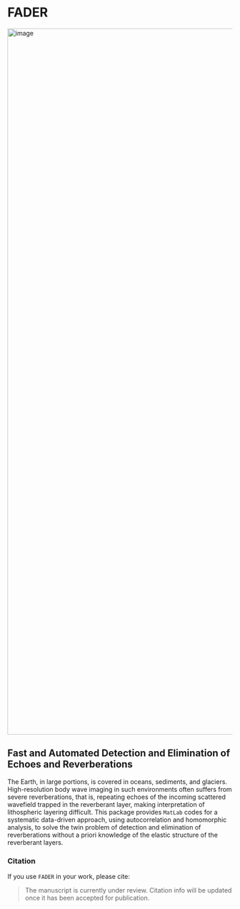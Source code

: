 # FADER

<img width="1581" alt="image" src="https://user-images.githubusercontent.com/66632382/177611783-729a5206-b435-484e-908a-99053bf151c6.png">

## Fast and Automated Detection and Elimination of Echoes and Reverberations

The Earth, in large portions, is covered in oceans, sediments, and glaciers. 
High-resolution body wave imaging in such environments often suffers from severe reverberations, that is, 
repeating echoes of the incoming scattered wavefield trapped in the reverberant layer, 
making interpretation of lithospheric layering difficult.
This package provides `MatLab` codes for a systematic data-driven approach, using autocorrelation and homomorphic analysis, 
to solve the twin problem of detection and elimination of reverberations without 
a priori knowledge of the elastic structure of the reverberant layers.

### Citation
If you use `FADER` in your work, please cite:
> The manuscript is currently under review. Citation info will be updated once it has been accepted for publication.
